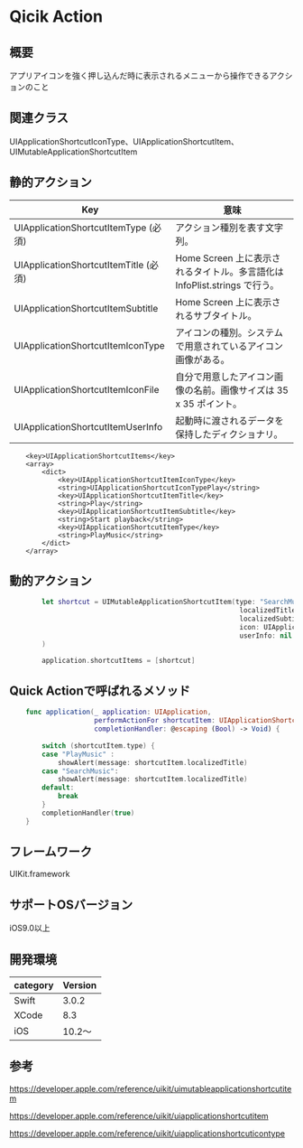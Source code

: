 # Qicik Action

## 概要
アプリアイコンを強く押し込んだ時に表示されるメニューから操作できるアクションのこと

## 関連クラス
UIApplicationShortcutIconType、UIApplicationShortcutItem、UIMutableApplicationShortcutItem

## 静的アクション

| Key | 意味 |
| ---|---|
| UIApplicationShortcutItemType (必須)	| アクション種別を表す文字列。 |
| UIApplicationShortcutItemTitle (必須)	| Home Screen 上に表示されるタイトル。多言語化は InfoPlist.strings で行う。|
| UIApplicationShortcutItemSubtitle	| Home Screen 上に表示されるサブタイトル。|
| UIApplicationShortcutItemIconType	| アイコンの種別。システムで用意されているアイコン画像がある。|
| UIApplicationShortcutItemIconFile	| 自分で用意したアイコン画像の名前。画像サイズは 35 x 35 ポイント。|
| UIApplicationShortcutItemUserInfo	| 起動時に渡されるデータを保持したディクショナリ。 |


```
	<key>UIApplicationShortcutItems</key>
	<array>
		<dict>
			<key>UIApplicationShortcutItemIconType</key>
			<string>UIApplicationShortcutIconTypePlay</string>
			<key>UIApplicationShortcutItemTitle</key>
			<string>Play</string>
			<key>UIApplicationShortcutItemSubtitle</key>
			<string>Start playback</string>
			<key>UIApplicationShortcutItemType</key>
			<string>PlayMusic</string>
		</dict>
	</array>
```

## 動的アクション

```swift:Application.swift
        let shortcut = UIMutableApplicationShortcutItem(type: "SearchMusic",
                                                         localizedTitle: "Search",
                                                         localizedSubtitle: "Find a track to play",
                                                         icon: UIApplicationShortcutIcon(type: .search),
                                                         userInfo: nil
        )

        application.shortcutItems = [shortcut]
```

## Quick Actionで呼ばれるメソッド

```swift:Application.swift
    func application(_ application: UIApplication,
                     performActionFor shortcutItem: UIApplicationShortcutItem,
                     completionHandler: @escaping (Bool) -> Void) {
        
        switch (shortcutItem.type) {
        case "PlayMusic" :
            showAlert(message: shortcutItem.localizedTitle)
        case "SearchMusic":
            showAlert(message: shortcutItem.localizedTitle)
        default:
            break
        }
        completionHandler(true)
    }
```

## フレームワーク
UIKit.framework

## サポートOSバージョン
iOS9.0以上

## 開発環境
|category | Version| 
|---|---|
| Swift | 3.0.2 |
| XCode | 8.3 |
| iOS | 10.2〜 |

## 参考
https://developer.apple.com/reference/uikit/uimutableapplicationshortcutitem

https://developer.apple.com/reference/uikit/uiapplicationshortcutitem

https://developer.apple.com/reference/uikit/uiapplicationshortcuticontype
